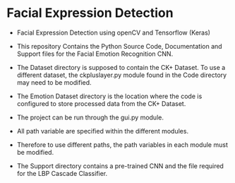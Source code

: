 # Facial Expression Detection
- Facial Expression Detection using openCV and Tensorflow (Keras)
- This repository Contains the Python Source Code, Documentation and Support files for the Facial Emotion Recognition CNN.

- The Dataset directory is supposed to contain the CK+ Dataset. To use a different dataset, the ckpluslayer.py module found in the Code directory may need to be modified.
- The Emotion Dataset directory is the location where the code is configured to store processed data from the CK+ Dataset.
- The project can be run through the gui.py module.
- All path variable are specified within the different modules. 
- Therefore to use different paths, the path variables in each module must be modified.

- The Support directory contains a pre-trained CNN and the file required for the LBP Cascade Classifier.


